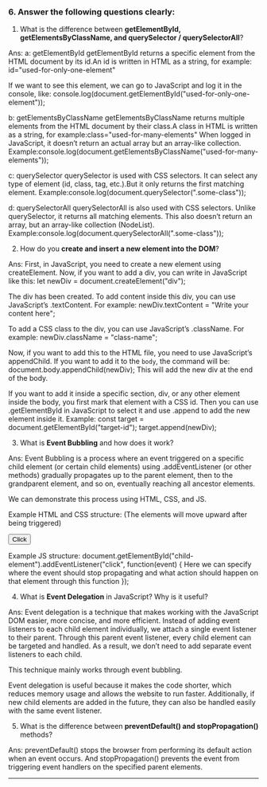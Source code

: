 

### 6. Answer the following questions clearly:

1. What is the difference between **getElementById, getElementsByClassName, and querySelector / querySelectorAll**?

Ans:
a: getElementById
getElementById returns a specific element from the HTML document by its id.An id is written in HTML as a string, for example:
id="used-for-only-one-element"

If we want to see this element, we can go to JavaScript and log it in the console, like:
console.log(document.getElementById("used-for-only-one-element"));


b: getElementsByClassName
getElementsByClassName returns multiple elements from the HTML document by their class.A class in HTML is written as a string, for example:class="used-for-many-elements"
When logged in JavaScript, it doesn’t return an actual array but an array-like collection.
Example:console.log(document.getElementsByClassName("used-for-many-elements"));

c: querySelector
querySelector is used with CSS selectors. It can select any type of element (id, class, tag, etc.).But it only returns the first matching element.
Example:console.log(document.querySelector(".some-class"));


d: querySelectorAll
querySelectorAll is also used with CSS selectors.
Unlike querySelector, it returns all matching elements.
This also doesn’t return an array, but an array-like collection (NodeList).
Example:console.log(document.querySelectorAll(".some-class"));



2. How do you **create and insert a new element into the DOM**?

Ans: 
First, in JavaScript, you need to create a new element using createElement. Now, if you want to add a div, you can write in JavaScript like this:
let newDiv = document.createElement("div");

The div has been created. To add content inside this div, you can use JavaScript’s .textContent. For example:
newDiv.textContent = "Write your content here";


To add a CSS class to the div, you can use JavaScript’s .className. For example:
newDiv.className = "class-name";

Now, if you want to add this to the HTML file, you need to use JavaScript’s appendChild. If you want to add it to the `body`, the command will be:
document.body.appendChild(newDiv);
This will add the new div at the end of the body.

If you want to add it inside a specific section, div, or any other element inside the body, you first mark that element with a CSS id. Then you can use .getElementById in JavaScript to select it and use .append to add the new element inside it.
Example:
const target = document.getElementById("target-id");
target.append(newDiv);



3. What is **Event Bubbling** and how does it work?

Ans:
Event Bubbling is a process where an event triggered on a specific child element (or certain child elements) using .addEventListener (or other methods) gradually propagates up to the parent element, then to the grandparent element, and so on, eventually reaching all ancestor elements.

We can demonstrate this process using HTML, CSS, and JS.

Example HTML and CSS structure:
(The elements will move upward after being triggered) 
<div id="parent-element">
    <button id="child-element">Click</button>
</div>

Example JS structure:
document.getElementById("child-element").addEventListener("click", function(event) {
    Here we can specify where the event should stop propagating
    and what action should happen on that element through this function
});


4. What is **Event Delegation** in JavaScript? Why is it useful?

Ans:
Event delegation is a technique that makes working with the JavaScript DOM easier, more concise, and more efficient. Instead of adding event listeners to each child element individually, we attach a single event listener to their parent. Through this parent event listener, every child element can be targeted and handled. As a result, we don’t need to add separate event listeners to each child.

This technique mainly works through event bubbling.

Event delegation is useful because it makes the code shorter, which reduces memory usage and allows the website to run faster. Additionally, if new child elements are added in the future, they can also be handled easily with the same event listener.

5. What is the difference between **preventDefault() and stopPropagation()** methods?

Ans:
preventDefault() stops the browser from performing its default action when an event occurs. And stopPropagation() prevents the event from triggering event handlers on the specified parent elements.

---



